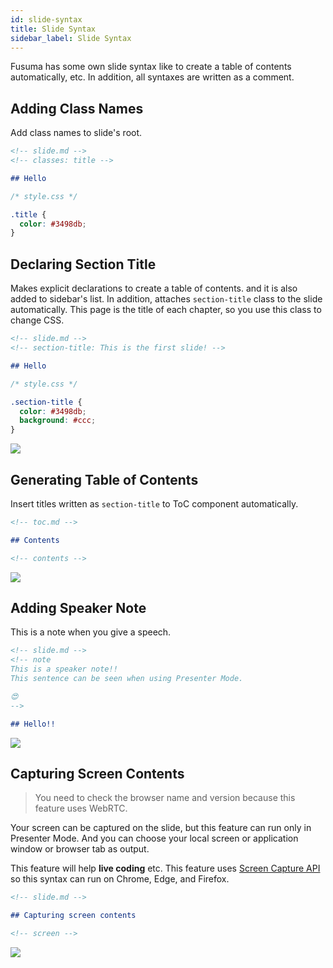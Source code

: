 ```yaml
---
id: slide-syntax
title: Slide Syntax
sidebar_label: Slide Syntax
---
```


Fusuma has some own slide syntax like to create a table of contents automatically, etc. In addition, all syntaxes are written as a comment.

## Adding Class Names

Add class names to slide's root.

```md
<!-- slide.md -->
<!-- classes: title -->

## Hello
```

```css
/* style.css */

.title {
  color: #3498db;
}
```

## Declaring Section Title

Makes explicit declarations to create a table of contents. and it is also added to sidebar's list. In addition, attaches `section-title` class to the slide automatically. This page is the title of each chapter, so you use this class to change CSS.

```md
<!-- slide.md -->
<!-- section-title: This is the first slide! -->

## Hello
```

```css
/* style.css */

.section-title {
  color: #3498db;
  background: #ccc;
}
```

![](assets/slide-syntax-section-title.png)

## Generating Table of Contents

Insert titles written as `section-title` to ToC component automatically.

```md
<!-- toc.md -->

## Contents

<!-- contents -->
```

![](assets/slide-syntax-toc.png)

## Adding Speaker Note

This is a note when you give a speech.

```md
<!-- slide.md -->
<!-- note
This is a speaker note!!
This sentence can be seen when using Presenter Mode.

😍
-->

## Hello!!
```

![](assets/slide-syntax-speaker-note.png)

## Capturing Screen Contents

> You need to check the browser name and version because this feature uses WebRTC.

Your screen can be captured on the slide, but this feature can run only in Presenter Mode. And you can choose your local screen or application window or browser tab as output.

This feature will help **live coding** etc. This feature uses [Screen Capture API
](https://developer.mozilla.org/en-US/docs/Web/API/Screen_Capture_API/Using_Screen_Capture) so this syntax can run on Chrome, Edge, and Firefox.

```md
<!-- slide.md -->

## Capturing screen contents

<!-- screen -->
```

![](assets/slide-syntax-screen.png)
